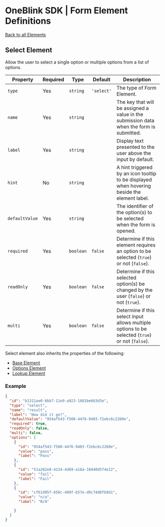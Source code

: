 # OneBlink SDK | Form Element Definitions

[Back to all Elements](./README.md)

## Select Element

Allow the user to select a single option or multiple options from a list of options.

| Property       | Required | Type      | Default    | Description                                                                                      |
| -------------- | -------- | --------- | ---------- | ------------------------------------------------------------------------------------------------ |
| `type`         | Yes      | `string`  | `'select'` | The type of Form Element.                                                                        |
| `name`         | Yes      | `string`  |            | The key that will be assigned a value in the submission data when the form is submitted.         |
| `label`        | Yes      | `string`  |            | Display text presented to the user above the input by default.                                   |
| `hint`         | No       | `string`  |            | A hint triggered by an icon tooltip to be displayed when hovering beside the element label.      |
| `defaultValue` | Yes      | `string`  |            | The identifier of the option(s) to be selected when the form is opened.                          |
| `required`     | Yes      | `boolean` | `false`    | Determine if this element requires an option to be selected (`true`) or not (`false`).           |
| `readOnly`     | Yes      | `boolean` | `false`    | Determine if this selected option(s) be changed by the user (`false`) or not (`true`).           |
| `multi`        | Yes      | `boolean` | `false`    | Determine if this select input allows multiple options to be selected (`true`) or not (`false`). |

Select element also inherits the properties of the following:

- [Base Element](./base-element.md)
- [Options Element](./options-element.md)
- [Lookup Element](./lookup-element.md)

### Example

```JSON
{
  "id": "b1311ae0-6bb7-11e9-a923-1681be663d3e",
  "type": "select",
  "name": "result",
  "label": "How did it go?",
  "defaultValue": "954af543-f500-4476-9403-f2ebc6c2260e",
  "required": true,
  "readOnly": false,
  "multi": false,
  "options": [
    {
      "id": "954af543-f500-4476-9403-f2ebc6c2260e",
      "value": "pass",
      "label": "Pass"
    },
    {
      "id": "51a282e8-4134-4d69-a18a-10440d5f4e12",
      "value": "fail",
      "label": "Fail"
    },
    {
      "id": "cf61d95f-658c-409f-b57e-d9c74d0fb9d1",
      "value": "n/a",
      "label": "N/A"

    }
  ]
}
```
